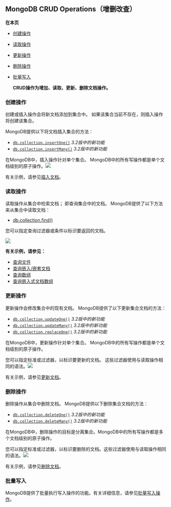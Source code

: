 ##  MongoDB CRUD Operations（增删改查）

**在本页**

*   [创建操作](#创建)

*   [读取操作](#读取)

*   [更新操作](#更新)

*   [删除操作](#删除)

* [批量写入](#批量)

  **CRUD操作为增加、读取、更新、删除文档操作。**

### <span id="创建">创建操作</span>

创建或插入操作会将新文档添加到集合中。 如果该集合当前不存在，则插入操作将创建该集合。

MongoDB提供以下将文档插入集合的方法：

- [`db.collection.insertOne()`](https://docs.mongodb.com/manual/reference/method/db.collection.insertOne/#db.collection.insertOne) *3.2版中的新功能*
- [`db.collection.insertMany()`](https://docs.mongodb.com/manual/reference/method/db.collection.insertMany/#db.collection.insertMany) *3.2版中的新功能*

在MongoDB中，插入操作针对单个集合。 MongoDB中的所有写操作都是单个文档级别的原子操作。![](https://cdn.nlark.com/yuque/0/2020/png/627325/1586511205712-807716e6-97ac-48d3-9e4f-0786f021f780.png#align=left&display=inline&height=124&margin=%5Bobject%20Object%5D&originHeight=124&originWidth=371&status=done&style=none&width=371)

有关示例，请参见[插入文档](https://docs.mongodb.com/manual/tutorial/insert-documents/)。

### <span id="读取">读取操作</span>

读取操作从集合中检索文档； 即查询集合中的文档。 MongoDB提供了以下方法来从集合中读取文档：

* [db.collection.find()](https://docs.mongodb.com/manual/reference/method/db.collection.find/#db.collection.find)

您可以指定查询过滤器或条件以标识要返回的文档。

![](https://cdn.nlark.com/yuque/0/2020/png/627325/1586511205977-1addf798-29f5-41a4-8bd4-0eff39a24a16.png#align=left&display=inline&height=68&margin=%5Bobject%20Object%5D&originHeight=68&originWidth=406&status=done&style=none&width=406)

**有关示例，请参见：**

* [查询文件](https://docs.mongodb.com/manual/tutorial/query-documents/)
* [查询嵌入/嵌套文档](https://docs.mongodb.com/manual/tutorial/query-embedded-documents/)
* [查询数组](https://docs.mongodb.com/manual/tutorial/query-arrays/)
* [查询嵌入式文档数组](https://docs.mongodb.com/manual/tutorial/query-array-of-documents/)

### <span id="更新">更新操作</span>

更新操作会修改集合中的现有文档。 MongoDB提供了以下更新集合文档的方法：

- [`db.collection.updateOne()`](https://docs.mongodb.com/manual/reference/method/db.collection.updateOne/#db.collection.updateOne) *3.2版中的新功能*
- [`db.collection.updateMany()`](https://docs.mongodb.com/manual/reference/method/db.collection.updateMany/#db.collection.updateMany) *3.2版中的新功能*
- [`db.collection.replaceOne()`](https://docs.mongodb.com/manual/reference/method/db.collection.replaceOne/#db.collection.replaceOne) *3.2版中的新功能*

在MongoDB中，更新操作针对单个集合。 MongoDB中的所有写操作都是单个文档级别的原子操作。

您可以指定标准或过滤器，以标识要更新的文档。 这些过滤器使用与读取操作相同的语法。![](https://cdn.nlark.com/yuque/0/2020/png/627325/1586511206261-7a5e3196-9378-40cf-8e60-62ecf91df2cf.png#align=left&display=inline&height=82&margin=%5Bobject%20Object%5D&originHeight=82&originWidth=408&status=done&style=none&width=408)

有关示例，请参见[更新文档](https://docs.mongodb.com/manual/tutorial/update-documents/)。

### <span id="删除">删除操作</span>

删除操作从集合中删除文档。 MongoDB提供以下删除集合文档的方法：

- [`db.collection.deleteOne()`](https://docs.mongodb.com/manual/reference/method/db.collection.deleteOne/#db.collection.deleteOne) *3.2版中的新功能*
- [`db.collection.deleteMany()`](https://docs.mongodb.com/manual/reference/method/db.collection.deleteMany/#db.collection.deleteMany) *3.2版中的新功能*

在MongoDB中，删除操作的目标是分离集合。MongoDB中的所有写操作都是多个文档级别的原子操作。

您可以指定标准或过滤器，以标识要删除的文档。这些过滤器使用与读取操作相同的语法。![](https://cdn.nlark.com/yuque/0/2020/png/627325/1586511206455-a4d73d94-d3d0-4c08-9b79-d68a6d6ae612.png#align=left&display=inline&height=66&margin=%5Bobject%20Object%5D&originHeight=66&originWidth=420&status=done&style=none&width=420)

有关示例，请参见[删除文档](https://docs.mongodb.com/manual/tutorial/remove-documents/)。

### <span id="批量">批量写入</span>

MongoDB提供了批量执行写入操作的功能。有关详细信息，请参见[批量写入操作](https://docs.mongodb.com/manual/core/bulk-write-operations/)。

